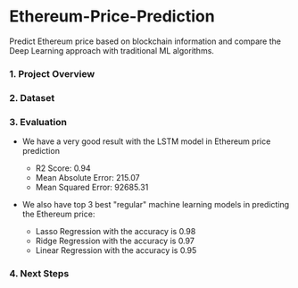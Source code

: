 # Ethereum-Price-Prediction
Predict Ethereum price based on blockchain information and compare the Deep Learning approach with traditional ML algorithms.

### 1. Project Overview


### 2. Dataset

### 3. Evaluation
- We have a very good result with the LSTM model in Ethereum price prediction
  - R2 Score:  0.94
  - Mean Absolute Error:  215.07
  - Mean Squared Error:  92685.31
 
- We also have top 3 best "regular" machine learning models in predicting the Ethereum price:
  - Lasso Regression with the accuracy is 0.98
  - Ridge Regression with the accuracy is 0.97
  - Linear Regression with the accuracy is 0.95
  
### 4. Next Steps
